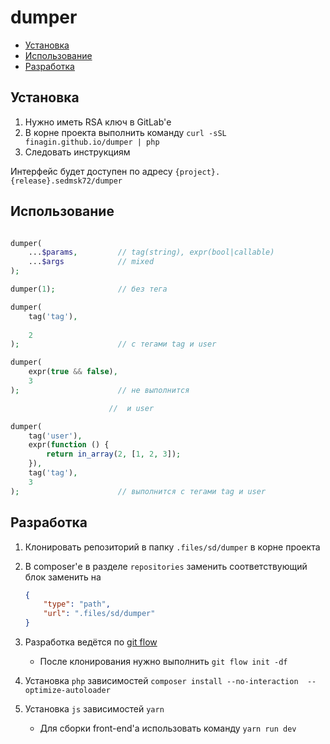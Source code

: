 # dumper

- [Установка](#установка)
- [Использование](#использование)
- [Разработка](#разработка)

## Установка

1. Нужно иметь RSA ключ в GitLab'е
1. В корне проекта выполнить команду `curl -sSL finagin.github.io/dumper | php`
1. Следовать инструкциям

Интерфейс будет доступен по адресу `{project}.{release}.sedmsk72/dumper`

## Использование
```php

dumper(
    ...$params,         // tag(string), expr(bool|callable)
    ...$args            // mixed
);

dumper(1);              // без тега

dumper(
    tag('tag'),
    
    2
);                      // с тегами tag и user 

dumper(
    expr(true && false),
    3
);                      // не выполнится

                      //  и user 

dumper(
    tag('user'),
    expr(function () {
        return in_array(2, [1, 2, 3]);
    }),
    tag('tag'),
    3
);                      // выполнится с тегами tag и user 
```

## Разработка
1. Клонировать репозиторий в папку `.files/sd/dumper` в корне проекта
1. В composer'е в разделе `repositories` заменить соответствующий блок заменить на 

    ```json
    {
        "type": "path",
        "url": ".files/sd/dumper"
    }
    ``` 
1. Разработка ведётся по [git flow](https://danielkummer.github.io/git-flow-cheatsheet/index.ru_RU.html)
    - После клонирования нужно выполнить `git flow init -df`
1. Установка `php` зависимостей `composer install --no-interaction  --optimize-autoloader` 
1. Установка `js` зависимостей `yarn`
    - Для сборки front-end'а использовать команду `yarn run dev`
